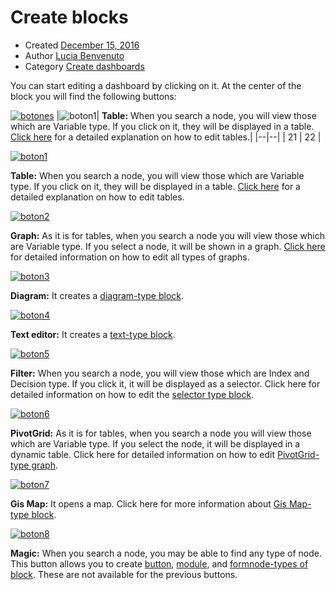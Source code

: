 
# Create blocks

-   Created  [December 15, 2016](http://www.cubeplat.com:8081/wiki/knowledge-base/create-blocks/)
-   Author  [Lucia Benvenuto](http://www.cubeplat.com:8081/wiki/en/author/lbenvenuto/ "Lucia Benvenuto")
-   Category  [Create dashboards](http://www.cubeplat.com:8081/wiki/en/article-categories/create-dashboards/)

You can start editing a dashboard by clicking on it. At the center of the block you will find the following buttons:

[![botones](http://www.cubeplat.com:8081/wiki/wp-content/uploads/2016/03/botones.png)](http://www.cubeplat.com:8081/wiki/wp-content/uploads/2016/03/botones.png)
|![boton1](http://www.cubeplat.com:8081/wiki/wp-content/uploads/2016/03/boton1.png)|  **Table:** When you search a node, you will view those which are Variable type. If you click on it, they will be displayed in a table.  [Click here](http://www.cubeplat.com:8081/wiki/en/knowledge-base/table-2/)  for a detailed explanation on how to edit tables.|
|--|--|
| 21 | 22 |

[![boton1](http://www.cubeplat.com:8081/wiki/wp-content/uploads/2016/03/boton1.png)](http://www.cubeplat.com:8081/wiki/wp-content/uploads/2016/03/boton1.png)

**Table:** When you search a node, you will view those which are Variable type. If you click on it, they will be displayed in a table.  [Click here](http://www.cubeplat.com:8081/wiki/en/knowledge-base/table-2/)  for a detailed explanation on how to edit tables.

[![boton2](http://www.cubeplat.com:8081/wiki/wp-content/uploads/2016/03/boton2.png)](http://www.cubeplat.com:8081/wiki/wp-content/uploads/2016/03/boton2.png)

**Graph:** As it is for tables, when you search a node you will view those which are Variable type. If you select a node, it will be shown in a graph.  [Click here](http://www.cubeplat.com:8081/wiki/en/knowledge-base/column-2/)  for detailed information on how to edit all types of graphs.

[![boton3](http://www.cubeplat.com:8081/wiki/wp-content/uploads/2016/03/boton3.png)](http://www.cubeplat.com:8081/wiki/wp-content/uploads/2016/03/boton3.png)

**Diagram:** It creates a  [diagram-type block](http://www.cubeplat.com:8081/wiki/en/knowledge-base/block-types/#Diagram-type_block).

[![boton4](http://www.cubeplat.com:8081/wiki/wp-content/uploads/2016/03/boton4.png)](http://www.cubeplat.com:8081/wiki/wp-content/uploads/2016/03/boton4.png)

**Text editor:** It creates a  [text-type block](http://www.cubeplat.com:8081/wiki/en/knowledge-base/block-types/#Text-type_block).

[![boton5](http://www.cubeplat.com:8081/wiki/wp-content/uploads/2016/03/boton5.png)](http://www.cubeplat.com:8081/wiki/wp-content/uploads/2016/03/boton5.png)

**Filter:** When you search a node, you will view those which are Index and Decision type. If you click it, it will be displayed as a selector. Click here for detailed information on how to edit the  [selector type block](http://www.cubeplat.com:8081/wiki/en/knowledge-base/block-types/#Selector-type_block).

[![boton6](http://www.cubeplat.com:8081/wiki/wp-content/uploads/2016/03/boton6.png)](http://www.cubeplat.com:8081/wiki/wp-content/uploads/2016/03/boton6.png)

**PivotGrid:** As it is for tables, when you search a node you will view those which are Variable type. If you select the node, it will be displayed in a dynamic table. Click here for detailed information on how to edit  [PivotGrid-type graph](http://www.cubeplat.com:8081/wiki/en/knowledge-base/pivotgrid-2/).

[![boton7](http://www.cubeplat.com:8081/wiki/wp-content/uploads/2016/03/boton7.png)](http://www.cubeplat.com:8081/wiki/wp-content/uploads/2016/03/boton7.png)

**Gis Map:** It opens a map. Click here for more information about  [Gis Map-type block](http://www.cubeplat.com:8081/wiki/en/knowledge-base/block-types/#GIS_Map-type_block).

[![boton8](http://www.cubeplat.com:8081/wiki/wp-content/uploads/2016/03/boton8.png)](http://www.cubeplat.com:8081/wiki/wp-content/uploads/2016/03/boton8.png)

**Magic:** When you search a node, you may be able to find any type of node. This button allows you to create  [button](http://www.cubeplat.com:8081/wiki/en/knowledge-base/block-types/#Button-type_block),  [module](http://www.cubeplat.com:8081/wiki/en/knowledge-base/block-types/#Module-type_block), and  [formnode-types of block](http://www.cubeplat.com:8081/wiki/en/knowledge-base/block-types/#Variable_input_node). These are not available for the previous buttons.
<!--stackedit_data:
eyJoaXN0b3J5IjpbLTE1NDI3ODA2MDgsMTY3ODg0ODE4MV19
-->